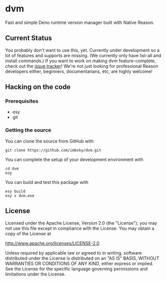 # dvm

Fast and simple Deno runtime version manager built with Native Reason.

## Current Status

You probably don't want to use this, yet. Currently under development so a lot
of features and supports are missing. (We currently only have list-all and
install commands.) If you want to work on making dvm feature-complete, check out
the [issue tracker](https://github.com/imbsky/dvm/issues)! We're not just
looking for professional Reason developers either, beginners, documentarians,
etc, are highly welcome!

## Hacking on the code

### Prerequisites

- esy
- git

### Getting the source

You can clone the source from GitHub with

```console
git clone https://github.com/imbsky/dvm.git
```

You can complete the setup of your development environment with

```console
cd dvm
esy
```

You can build and test this package with

```console
esy build
esy x dvm.exe
```

## License

Licensed under the Apache License, Version 2.0 (the "License"); you may not use
this file except in compliance with the License. You may obtain a copy of the
License at

<http://www.apache.org/licenses/LICENSE-2.0>

Unless required by applicable law or agreed to in writing, software distributed
under the License is distributed on an "AS IS" BASIS, WITHOUT WARRANTIES OR
CONDITIONS OF ANY KIND, either express or implied. See the License for the
specific language governing permissions and limitations under the License.
